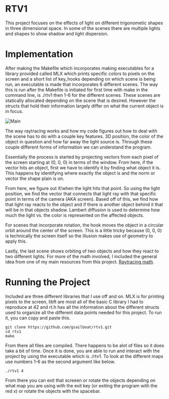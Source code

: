 # RTV1

This project focuses on the effects of light on different trigonometic shapes in three dimensional space. In some of the scenes there are multiple lights and shapes to show shadow and light dispersion.

# Implementation
After making the Makefile which incorporates making executables for a library provided called MLX which prints specific colors to pixels on the screen and a short list of key_hooks depending on which scene is being run, an executable is made that incorporates 6 different scenes. The way this is run after the Makefile is initiated for first time with make in the command line, is ./rtv1 then 1-6 for the different scenes. These scenes are statically allocated depending on the scene that is desired. However the structs that hold their information largely differ on what the current object is in focus.

![Main](./main.png)

The way raytracing works and how my code figures out how to deal with the scene has to do with a couple key features. 3D position, the color of the object in question and how far away the light source is. Through these couple different forms of information we can understand the program.

Essentially the process is started by projecting vectors from each pixel of the screen starting at (0, 0, 0) in terms of the window. From here, if the vector hits an object, first we have to identify it by finding what object it is. This happens by identifying where exactly the object is and the norm or vector the shape plain is on.

From here, we figure out if/when the light hits that point. So using the light position, we find the vector that connects that light ray with that specific point in terms of the camera (AKA screen). Based off of this, we find how that light ray reacts to the object and if there is another object behind it that will be in that objects shadow. Lambert diffusion is used to determine how much the light vs. the color is represented on the affected objects.

For scenes that incorporate rotation, the hook moves the object in a circular orbit around the center of the screen. This is a little tricky because (0, 0, 0) is technically the screen itself so the illusion makes use of geometry to apply this.

Lastly, the last scene shows orbiting of two objects and how they react to two different lights. For more of the math involved, I included the general idea from one of my main resources from this project. [Raytracing math](https://www.purplealienplanet.com/node/20).

# Running the Project
Included are three different libraries that I use off and on. MLX is for printing pixels to the screen, libft are most all of the basic C library I had to reproduce at 42 and rt.h has all the information about the different structs used to organize all the different data points needed for this project. To run it, you can copy and paste this.
```
git clone https://github.com/gsailboat/rtv1.git
cd rtv1
make
```
From there all files are compiled. There happens to be alot of files so it does take a bit of time. Once it is done, you are able to run and interact with the project by using the executable which is ./rtv1. To look at the different maps use numbers 1-6 as the second argument like below.
```
./rtv1 4
```
From there you can exit that screeen or rotate the objects depending on what map you are using with the exit key (or exiting the program with the red x) or rotate the objects with the spacebar. 

